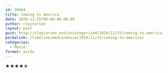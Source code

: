 ```yaml
---
id: 20904
title: Coming to America
date: 2020-11-25T00:00:00-06:00
author: claycarson
layout: post
guid: http://claycarson.net/uncategorized/2020/11/25/coming-to-america/
permalink: /timeline/media/movie/2020/11/25/coming-to-america/
categories:
  - Movie
format: aside
---
```

<div class="media-details"></div>

<div class="media-creator"></div>

<div class="media-rating">★★★★☆</div>